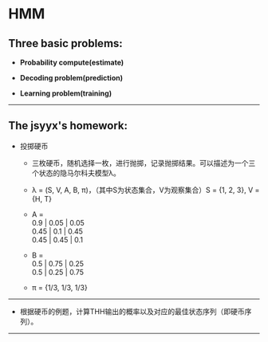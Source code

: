# HMM
## Three basic problems:

* **Probability compute(estimate)**  

* **Decoding problem(prediction)**  

* **Learning problem(training)**  
- - -  

## The jsyyx's homework:  
+ 投掷硬币
    + 三枚硬币，随机选择一枚，进行抛掷，记录抛掷结果。可以描述为一个三个状态的隐马尔科夫模型λ。  
    + λ = (S, V, A, B, π)，（其中S为状态集合，V为观察集合）S = {1, 2, 3}, V = {H, T}   
    + A =   
         0.9  | 0.05 | 0.05  
         0.45 | 0.1  | 0.45  
         0.45 | 0.45 | 0.1
   
    + B =  
         0.5  | 0.75 | 0.25  
         0.5  | 0.25 | 0.75 
 
    + π = {1/3, 1/3, 1/3}
- - -
+ 根据硬币的例题，计算THH输出的概率以及对应的最佳状态序列（即硬币序列）。
- - -
